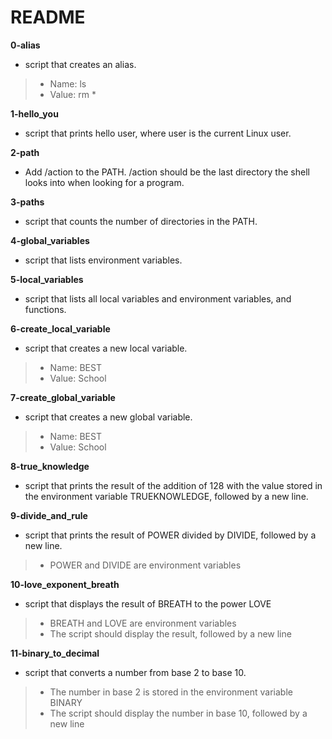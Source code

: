 # README

**0-alias**
* script that creates an alias.

> * Name: ls
> * Value: rm *

**1-hello_you**
* script that prints hello user, where user is the current Linux user.

**2-path**
* Add /action to the PATH. /action should be the last directory the shell looks into when looking for a program.

**3-paths**
* script that counts the number of directories in the PATH.

**4-global_variables**
* script that lists environment variables.

**5-local_variables**
* script that lists all local variables and environment variables, and functions.

**6-create_local_variable**
* script that creates a new local variable.

> * Name: BEST
> * Value: School

**7-create_global_variable**
* script that creates a new global variable.

> * Name: BEST
> * Value: School

**8-true_knowledge**
* script that prints the result of the addition of 128 with the value stored in the environment variable TRUEKNOWLEDGE, followed by a new line.

**9-divide_and_rule**
* script that prints the result of POWER divided by DIVIDE, followed by a new line.

> * POWER and DIVIDE are environment variables

**10-love_exponent_breath**
* script that displays the result of BREATH to the power LOVE

> * BREATH and LOVE are environment variables
> * The script should display the result, followed by a new line

**11-binary_to_decimal**
*  script that converts a number from base 2 to base 10.

> * The number in base 2 is stored in the environment variable BINARY
> * The script should display the number in base 10, followed by a new line